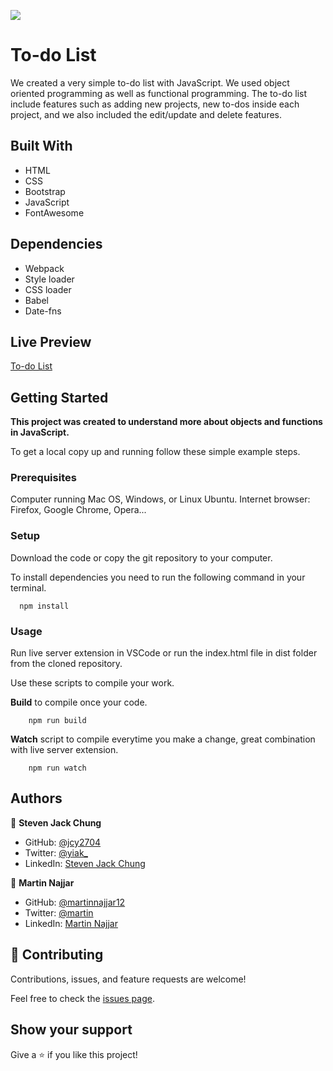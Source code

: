 ![](https://img.shields.io/badge/Microverse-blueviolet)

# To-do List

We created a very simple to-do list with JavaScript. We used object oriented programming as well as functional programming. The to-do list include features such as adding new projects, new to-dos inside each project, and we also included the edit/update and delete features.

## Built With

- HTML
- CSS
- Bootstrap
- JavaScript
- FontAwesome

## Dependencies

- Webpack
- Style loader
- CSS loader
- Babel
- Date-fns

## Live Preview

[To-do List](https://jcy2704.github.io/library/)

## Getting Started

**This project was created to understand more about objects and functions in JavaScript.**


To get a local copy up and running follow these simple example steps.

### Prerequisites
Computer running Mac OS, Windows, or Linux Ubuntu.
Internet browser: Firefox, Google Chrome, Opera...


### Setup
Download the code or copy the git repository to your computer.

To install dependencies you need to run the following command in your terminal.

```
  npm install
```

### Usage
Run live server extension in VSCode or run the index.html file in dist folder from the cloned repository.

Use these scripts to compile your work.

**Build** to compile once your code.
```
    npm run build
```

**Watch** script to compile everytime you make a change, great combination with live server extension.
```
    npm run watch
```


## Authors

👤 **Steven Jack Chung**

- GitHub: [@jcy2704](https://github.com/jcy2704)
- Twitter: [@yiak_](https://twitter.com/yiak_)
- LinkedIn: [Steven Jack Chung](https://linkedin.com/in/stevenjchung)

👤 **Martin Najjar**

- GitHub: [@martinnajjar12](https://github.com/martinnajjar12)
- Twitter: [@martin](https://twitter.com/martin_najjar)
- LinkedIn: [Martin Najjar](https://www.linkedin.com/in/martinnajjar12/)

## 🤝 Contributing

Contributions, issues, and feature requests are welcome!

Feel free to check the [issues page](https://github.com/jcy2704/library/issues).

## Show your support

Give a ⭐️ if you like this project!